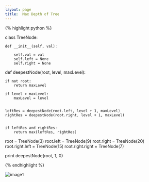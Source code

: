 ```yaml
---
layout: page
title:  Max Depth of Tree
---
```





{% highlight python %}


class TreeNode:

    def __init__(self, val):

        self.val = val
        self.left = None
        self.right = None


def deepestNode(root, level, maxLevel):

    if not root:
        return maxLevel

    if level > maxLevel:
        maxLevel = level
    

    leftRes = deepestNode(root.left, level + 1, maxLevel)
    rightRes = deepestNode(root.right, level + 1, maxLevel)


    if leftRes and rightRes:
        return max(leftRes, rightRes)



root = TreeNode(3)
root.left = TreeNode(9)
root.right = TreeNode(20)
root.right.left = TreeNode(15)
root.right.right = TreeNode(7)



print deepestNode(root, 1, 0)


{% endhighlight %}


![image1](https://bubblesortblog.files.wordpress.com/2020/03/img_20200331_164909.jpg?w=768)